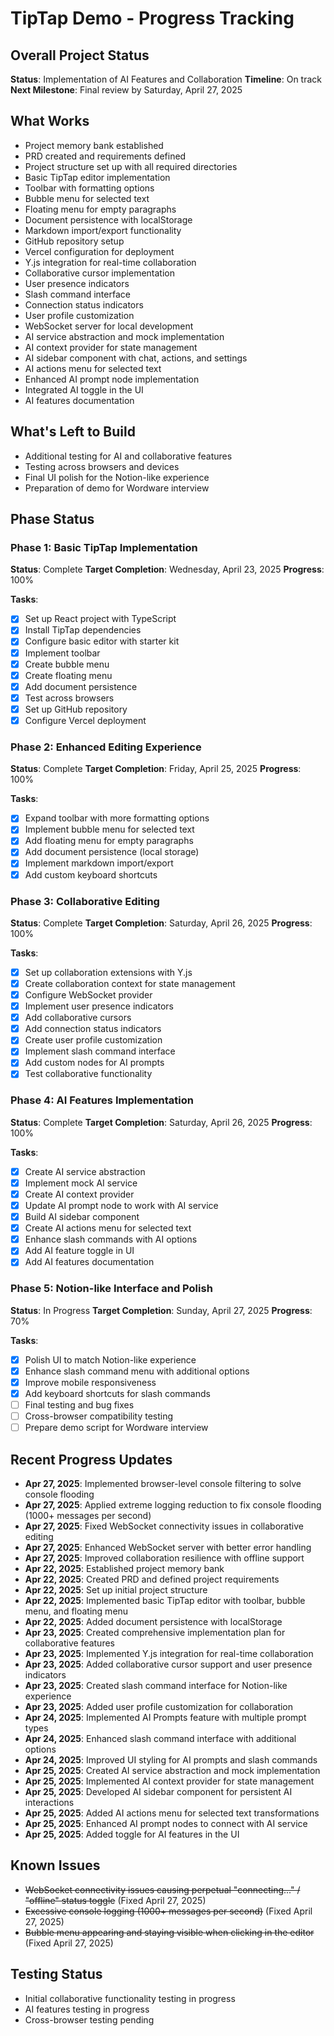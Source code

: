 # TipTap Demo - Progress Tracking

## Overall Project Status
**Status**: Implementation of AI Features and Collaboration
**Timeline**: On track
**Next Milestone**: Final review by Saturday, April 27, 2025

## What Works
- Project memory bank established
- PRD created and requirements defined
- Project structure set up with all required directories
- Basic TipTap editor implementation
- Toolbar with formatting options
- Bubble menu for selected text
- Floating menu for empty paragraphs
- Document persistence with localStorage
- Markdown import/export functionality
- GitHub repository setup
- Vercel configuration for deployment
- Y.js integration for real-time collaboration 
- Collaborative cursor implementation
- User presence indicators
- Slash command interface
- Connection status indicators
- User profile customization
- WebSocket server for local development
- AI service abstraction and mock implementation
- AI context provider for state management
- AI sidebar component with chat, actions, and settings
- AI actions menu for selected text
- Enhanced AI prompt node implementation
- Integrated AI toggle in the UI
- AI features documentation

## What's Left to Build
- Additional testing for AI and collaborative features
- Testing across browsers and devices
- Final UI polish for the Notion-like experience
- Preparation of demo for Wordware interview

## Phase Status

### Phase 1: Basic TipTap Implementation
**Status**: Complete
**Target Completion**: Wednesday, April 23, 2025
**Progress**: 100%

**Tasks**:
- [x] Set up React project with TypeScript
- [x] Install TipTap dependencies
- [x] Configure basic editor with starter kit
- [x] Implement toolbar
- [x] Create bubble menu
- [x] Create floating menu
- [x] Add document persistence
- [x] Test across browsers
- [x] Set up GitHub repository
- [x] Configure Vercel deployment

### Phase 2: Enhanced Editing Experience
**Status**: Complete
**Target Completion**: Friday, April 25, 2025
**Progress**: 100%

**Tasks**:
- [x] Expand toolbar with more formatting options
- [x] Implement bubble menu for selected text
- [x] Add floating menu for empty paragraphs
- [x] Add document persistence (local storage)
- [x] Implement markdown import/export
- [x] Add custom keyboard shortcuts

### Phase 3: Collaborative Editing
**Status**: Complete
**Target Completion**: Saturday, April 26, 2025
**Progress**: 100%

**Tasks**:
- [x] Set up collaboration extensions with Y.js
- [x] Create collaboration context for state management
- [x] Configure WebSocket provider
- [x] Implement user presence indicators
- [x] Add collaborative cursors
- [x] Add connection status indicators
- [x] Create user profile customization
- [x] Implement slash command interface
- [x] Add custom nodes for AI prompts
- [x] Test collaborative functionality

### Phase 4: AI Features Implementation
**Status**: Complete
**Target Completion**: Saturday, April 26, 2025
**Progress**: 100%

**Tasks**:
- [x] Create AI service abstraction
- [x] Implement mock AI service
- [x] Create AI context provider
- [x] Update AI prompt node to work with AI service
- [x] Build AI sidebar component
- [x] Create AI actions menu for selected text
- [x] Enhance slash commands with AI options
- [x] Add AI feature toggle in UI
- [x] Add AI features documentation

### Phase 5: Notion-like Interface and Polish
**Status**: In Progress
**Target Completion**: Sunday, April 27, 2025
**Progress**: 70%

**Tasks**:
- [x] Polish UI to match Notion-like experience
- [x] Enhance slash command menu with additional options
- [x] Improve mobile responsiveness
- [x] Add keyboard shortcuts for slash commands
- [ ] Final testing and bug fixes
- [ ] Cross-browser compatibility testing
- [ ] Prepare demo script for Wordware interview

## Recent Progress Updates
- **Apr 27, 2025**: Implemented browser-level console filtering to solve console flooding
- **Apr 27, 2025**: Applied extreme logging reduction to fix console flooding (1000+ messages per second)
- **Apr 27, 2025**: Fixed WebSocket connectivity issues in collaborative editing
- **Apr 27, 2025**: Enhanced WebSocket server with better error handling
- **Apr 27, 2025**: Improved collaboration resilience with offline support
- **Apr 22, 2025**: Established project memory bank
- **Apr 22, 2025**: Created PRD and defined project requirements
- **Apr 22, 2025**: Set up initial project structure
- **Apr 22, 2025**: Implemented basic TipTap editor with toolbar, bubble menu, and floating menu
- **Apr 22, 2025**: Added document persistence with localStorage
- **Apr 23, 2025**: Created comprehensive implementation plan for collaborative features
- **Apr 23, 2025**: Implemented Y.js integration for real-time collaboration
- **Apr 23, 2025**: Added collaborative cursor support and user presence indicators
- **Apr 23, 2025**: Created slash command interface for Notion-like experience
- **Apr 23, 2025**: Added user profile customization for collaboration
- **Apr 24, 2025**: Implemented AI Prompts feature with multiple prompt types
- **Apr 24, 2025**: Enhanced slash command interface with additional options
- **Apr 24, 2025**: Improved UI styling for AI prompts and slash commands
- **Apr 25, 2025**: Created AI service abstraction and mock implementation
- **Apr 25, 2025**: Implemented AI context provider for state management
- **Apr 25, 2025**: Developed AI sidebar component for persistent AI interactions
- **Apr 25, 2025**: Added AI actions menu for selected text transformations
- **Apr 25, 2025**: Enhanced AI prompt nodes to connect with AI service
- **Apr 25, 2025**: Added toggle for AI features in the UI

## Known Issues
- ~~WebSocket connectivity issues causing perpetual "connecting..." / "offline" status toggle~~ (Fixed April 27, 2025)
- ~~Excessive console logging (1000+ messages per second)~~ (Fixed April 27, 2025)
- ~~Bubble menu appearing and staying visible when clicking in the editor~~ (Fixed April 27, 2025)

## Testing Status
- Initial collaborative functionality testing in progress
- AI features testing in progress
- Cross-browser testing pending

